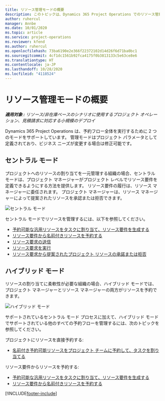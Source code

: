 ```yaml
---
title: リソース管理モードの概要
description: このトピックは、Dynamics 365 Project Operations でのリソース管理機能に関する情報を提供します。
author: ruhercul
manager: Annbe
ms.date: 10/01/2020
ms.topic: article
ms.service: project-operations
ms.reviewer: kfend
ms.author: ruhercul
ms.openlocfilehash: 73ba6190e2e366f22372102d14d26f6d71ba0bc1
ms.sourcegitcommit: 4cf1dc1561b92fca4175f0b3813133c5e63ce8e6
ms.translationtype: HT
ms.contentlocale: ja-JP
ms.lasthandoff: 10/28/2020
ms.locfileid: "4118524"
---
```

# <a name="resource-management-modes-overview"></a>リソース管理モードの概要

_**適用対象 :** リソース/非在庫ベースのシナリオに使用するプロジェクト オペレーション、見積請求に対応する小規模のデプロイ_


Dynamics 365 Project Operations は、予約フロー全体を実行するために 2 つのモードをサポートしています。 管理モードはプロジェクト パラメータとして定義されており、ビジネス ニーズが変更する場合は修正可能です。    

## <a name="central-mode"></a>セントラル モード
プロジェクトへのリソースの割り当てを一元管理する組織の場合、セントラル モードは、プロジェクト マネージャーがプロジェクト レベルでリソース要件を定義できるようにする方法を提供します。 リソース要件の履行は、リソース マネージャーに委任されます。 プロジェクト マネージャーは、リソース マネージャーによって提案されたリソースを承認または拒否できます。

![セントラル モード](./media/resource-management-central.png)

セントラル モードでリソースを管理するには、以下を参照してください。

- [予約可能な汎用リソースをタスクに割り当て、リソース要件を生成する](https://docs.microsoft.com/dynamics365/project-service/assign-generic-bookable-resource)
- [リソース要件から名前付きリソースを予約する](https://docs.microsoft.com/dynamics365/project-service/book-named-resource)
- [リソース要求の送信](https://docs.microsoft.com/dynamics365/project-service/submit-resource-request)
- [リソース要求を実行](https://docs.microsoft.com/dynamics365/project-service/resource-management-fulfill-requests)
- [リソース要求から提案されたプロジェクト リソースの承諾または拒否](https://docs.microsoft.com/dynamics365/project-service/accept-reject-proposed-resource)

## <a name="hybrid-mode"></a>ハイブリッド モード
リソースの割り当てに柔軟性が必要な組織の場合、ハイブリッド モードでは、プロジェクト マネージャーとリソース マネージャーの両方がリソースを予約できます。

![ハイブリッド モード](./media/resource-management-hybrid.png)

サポートされているセントラル モード プロセスに加えて、ハイブリッド モードでサポートされている他のすべての予約フローを管理するには、次のトピックを参照してください。

プロジェクトにリソースを直接予約する:
- [名前付き予約可能リソースをプロジェクト チームに予約して、タスクを割り当てる](https://docs.microsoft.com/dynamics365/project-service/assign-named-bookable-resource)

リソース要件からリソースを予約する:
- [予約可能な汎用リソースをタスクに割り当て、リソース要件を生成する](https://docs.microsoft.com/dynamics365/project-service/assign-generic-bookable-resource)
- [リソース要件から名前付きリソースを予約する](https://docs.microsoft.com/dynamics365/project-service/book-named-resource)


[!INCLUDE[footer-include](../includes/footer-banner.md)]
